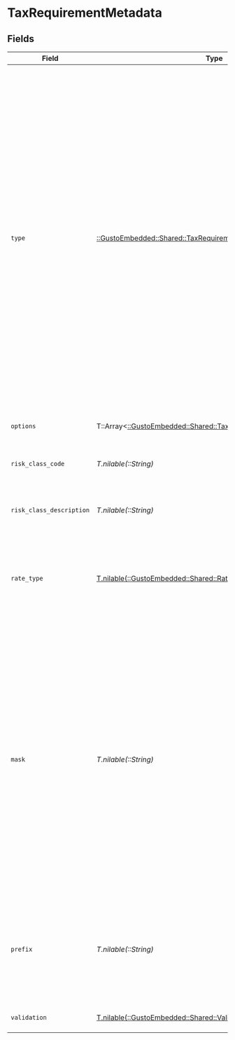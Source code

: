 # TaxRequirementMetadata


## Fields

| Field                                                                                                                                                                                                                                                                                                                                                                                                                                                                                                                                                                                                                                                                                                                                                                                                                                                                                                        | Type                                                                                                                                                                                                                                                                                                                                                                                                                                                                                                                                                                                                                                                                                                                                                                                                                                                                                                         | Required                                                                                                                                                                                                                                                                                                                                                                                                                                                                                                                                                                                                                                                                                                                                                                                                                                                                                                     | Description                                                                                                                                                                                                                                                                                                                                                                                                                                                                                                                                                                                                                                                                                                                                                                                                                                                                                                  |
| ------------------------------------------------------------------------------------------------------------------------------------------------------------------------------------------------------------------------------------------------------------------------------------------------------------------------------------------------------------------------------------------------------------------------------------------------------------------------------------------------------------------------------------------------------------------------------------------------------------------------------------------------------------------------------------------------------------------------------------------------------------------------------------------------------------------------------------------------------------------------------------------------------------ | ------------------------------------------------------------------------------------------------------------------------------------------------------------------------------------------------------------------------------------------------------------------------------------------------------------------------------------------------------------------------------------------------------------------------------------------------------------------------------------------------------------------------------------------------------------------------------------------------------------------------------------------------------------------------------------------------------------------------------------------------------------------------------------------------------------------------------------------------------------------------------------------------------------ | ------------------------------------------------------------------------------------------------------------------------------------------------------------------------------------------------------------------------------------------------------------------------------------------------------------------------------------------------------------------------------------------------------------------------------------------------------------------------------------------------------------------------------------------------------------------------------------------------------------------------------------------------------------------------------------------------------------------------------------------------------------------------------------------------------------------------------------------------------------------------------------------------------------ | ------------------------------------------------------------------------------------------------------------------------------------------------------------------------------------------------------------------------------------------------------------------------------------------------------------------------------------------------------------------------------------------------------------------------------------------------------------------------------------------------------------------------------------------------------------------------------------------------------------------------------------------------------------------------------------------------------------------------------------------------------------------------------------------------------------------------------------------------------------------------------------------------------------ |
| `type`                                                                                                                                                                                                                                                                                                                                                                                                                                                                                                                                                                                                                                                                                                                                                                                                                                                                                                       | [::GustoEmbedded::Shared::TaxRequirementMetadataType](../../models/shared/taxrequirementmetadatatype.md)                                                                                                                                                                                                                                                                                                                                                                                                                                                                                                                                                                                                                                                                                                                                                                                                     | :heavy_check_mark:                                                                                                                                                                                                                                                                                                                                                                                                                                                                                                                                                                                                                                                                                                                                                                                                                                                                                           | Describes the type of requirement - each type may have additional metadata properties to describe possible values, formats, etc.<br/><br/>- `text`: free-text input, no additional requirements<br/>- `currency`: a value representing a dollar amount, e.g. `374.55` representing `$374.55`<br/>- `radio`: choose one of options provided, see `options`<br/>- `select`: choose one of options provided, see `options`<br/>- `percent`: A decimal value representing a percentage, e.g. `0.034` representing `3.4%`<br/>- `account_number`: An account number for a tax agency, more information provided by `mask` and `prefix`<br/>- `tax_rate`: A decimal value representing a tax rate, e.g. `0.034` representing a tax rate of `3.4%`, see `validation` for additional validation guidance<br/>- `workers_compensation_rate`: A decimal value representing a percentage, see `risk_class_code`, `risk_class_description`, and `rate_type`<br/> |
| `options`                                                                                                                                                                                                                                                                                                                                                                                                                                                                                                                                                                                                                                                                                                                                                                                                                                                                                                    | T::Array<[::GustoEmbedded::Shared::TaxRequirementMetadataOptions](../../models/shared/taxrequirementmetadataoptions.md)>                                                                                                                                                                                                                                                                                                                                                                                                                                                                                                                                                                                                                                                                                                                                                                                     | :heavy_minus_sign:                                                                                                                                                                                                                                                                                                                                                                                                                                                                                                                                                                                                                                                                                                                                                                                                                                                                                           | [for `select` or `radio`] An array of objects describing the possible values.                                                                                                                                                                                                                                                                                                                                                                                                                                                                                                                                                                                                                                                                                                                                                                                                                                |
| `risk_class_code`                                                                                                                                                                                                                                                                                                                                                                                                                                                                                                                                                                                                                                                                                                                                                                                                                                                                                            | *T.nilable(::String)*                                                                                                                                                                                                                                                                                                                                                                                                                                                                                                                                                                                                                                                                                                                                                                                                                                                                                        | :heavy_minus_sign:                                                                                                                                                                                                                                                                                                                                                                                                                                                                                                                                                                                                                                                                                                                                                                                                                                                                                           | [for `workers_compensation_rate`] The industry risk class code for the rate being requested                                                                                                                                                                                                                                                                                                                                                                                                                                                                                                                                                                                                                                                                                                                                                                                                                  |
| `risk_class_description`                                                                                                                                                                                                                                                                                                                                                                                                                                                                                                                                                                                                                                                                                                                                                                                                                                                                                     | *T.nilable(::String)*                                                                                                                                                                                                                                                                                                                                                                                                                                                                                                                                                                                                                                                                                                                                                                                                                                                                                        | :heavy_minus_sign:                                                                                                                                                                                                                                                                                                                                                                                                                                                                                                                                                                                                                                                                                                                                                                                                                                                                                           | [for `workers_compensation_rate`] A description of the industry risk class for the rate being requested                                                                                                                                                                                                                                                                                                                                                                                                                                                                                                                                                                                                                                                                                                                                                                                                      |
| `rate_type`                                                                                                                                                                                                                                                                                                                                                                                                                                                                                                                                                                                                                                                                                                                                                                                                                                                                                                  | [T.nilable(::GustoEmbedded::Shared::RateType)](../../models/shared/ratetype.md)                                                                                                                                                                                                                                                                                                                                                                                                                                                                                                                                                                                                                                                                                                                                                                                                                              | :heavy_minus_sign:                                                                                                                                                                                                                                                                                                                                                                                                                                                                                                                                                                                                                                                                                                                                                                                                                                                                                           | [for `workers_compensation_rate`] The type of rate being collected. Either:<br/>  - `percent`: A percentage formatted as a decimal, e.g. `0.01` for 1%<br/>  - `currency_per_hour`: A dollar amount per hour, e.g. `3.24` for $3.24/hr<br/>                                                                                                                                                                                                                                                                                                                                                                                                                                                                                                                                                                                                                                                                  |
| `mask`                                                                                                                                                                                                                                                                                                                                                                                                                                                                                                                                                                                                                                                                                                                                                                                                                                                                                                       | *T.nilable(::String)*                                                                                                                                                                                                                                                                                                                                                                                                                                                                                                                                                                                                                                                                                                                                                                                                                                                                                        | :heavy_minus_sign:                                                                                                                                                                                                                                                                                                                                                                                                                                                                                                                                                                                                                                                                                                                                                                                                                                                                                           | [for `account_number`] A pattern describing the format of the account number<br/><br/>The mask is a sequence of characters representing the requirements of the actual account number. Each character in the mask represents a single character in the account number as follows:<br/>- `#`: a digit (`\d`)<br/>- `@`: a upper or lower case letter (`[a-zA-Z]`)<br/>- `^`: an uppercase letter (`[A-Z]`)<br/>- `%`: a digit or uppercase letter (`[0-9A-Z]`)<br/>- any other character represents the literal character<br/><br/>Examples:<br/>- mask: `WHT-######` represents `WHT-` followed by 5 digits, e.g. `WHT-33421`<br/>- mask: `%####-^^` supports values of `75544-AB` and `Z7654-HK`<br/>                                                                                                                                                                                                       |
| `prefix`                                                                                                                                                                                                                                                                                                                                                                                                                                                                                                                                                                                                                                                                                                                                                                                                                                                                                                     | *T.nilable(::String)*                                                                                                                                                                                                                                                                                                                                                                                                                                                                                                                                                                                                                                                                                                                                                                                                                                                                                        | :heavy_minus_sign:                                                                                                                                                                                                                                                                                                                                                                                                                                                                                                                                                                                                                                                                                                                                                                                                                                                                                           | [for `account_number`] A value that precedes the value to be collected - useful for display, but should not be submitted as part of the value. E.g. some tax agencies use an account number that is a company's federal ein plus two digits. In that case the mask would be `##` and the prefix `XXXXX1234`.                                                                                                                                                                                                                                                                                                                                                                                                                                                                                                                                                                                                 |
| `validation`                                                                                                                                                                                                                                                                                                                                                                                                                                                                                                                                                                                                                                                                                                                                                                                                                                                                                                 | [T.nilable(::GustoEmbedded::Shared::Validation)](../../models/shared/validation.md)                                                                                                                                                                                                                                                                                                                                                                                                                                                                                                                                                                                                                                                                                                                                                                                                                          | :heavy_minus_sign:                                                                                                                                                                                                                                                                                                                                                                                                                                                                                                                                                                                                                                                                                                                                                                                                                                                                                           | [for `tax_rate`] Describes the validation required for the tax rate                                                                                                                                                                                                                                                                                                                                                                                                                                                                                                                                                                                                                                                                                                                                                                                                                                          |